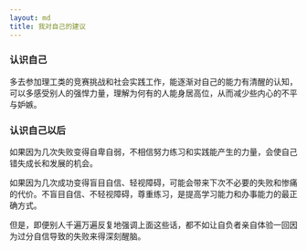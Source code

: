 ```yaml
---
layout: md
title: 我对自己的建议
---
```


### 认识自己

多去参加理工类的竞赛挑战和社会实践工作，能逐渐对自己的能力有清醒的认知，可以多感受别人的强悍力量，理解为何有的人能身居高位，从而减少些内心的不平与妒嫉。

### 认识自己以后

如果因为几次失败变得自卑自弱，不相信努力练习和实践能产生的力量，会使自己错失成长和发展的机会。

如果因为几次成功变得盲目自信、轻视障碍，可能会带来下次不必要的失败和惨痛的代价。不盲目自信、不轻视障碍，尊重练习，是提高学习能力和办事能力的最正确方式。

但是，即便别人千遍万遍反复地强调上面这些话，都不如让自负者亲自体验一回因为过分自信导致的失败来得深刻醒脑。